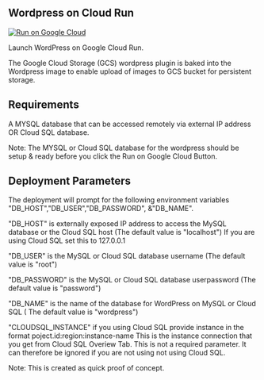 ## Wordpress on Cloud Run

[![Run on Google Cloud](https://storage.googleapis.com/cloudrun/button.svg)](https://console.cloud.google.com/cloudshell/editor?shellonly=true&cloudshell_image=gcr.io/cloudrun/button&cloudshell_git_repo=https://github.com/lans-repos/wordpress-gcr.git)

Launch WordPress on Google Cloud Run. 

The Google Cloud Storage (GCS) wordpress plugin is baked into the Wordpress image to enable upload of images to GCS bucket for persistent storage.

## Requirements
A  MYSQL database that can be accessed remotely via external IP address  OR  Cloud SQL database.

Note: The  MYSQL or Cloud SQL  database for the wordpress should be setup & ready before you click the Run on Google Cloud Button.

## Deployment Parameters
The deployment will prompt for the following environment variables "DB_HOST","DB_USER","DB_PASSWORD", &"DB_NAME".
 
 "DB_HOST" is externally exposed IP address to access the MySQL database or the Cloud SQL host (The default value is "localhost")
 If you are using Cloud SQL set this to 127.0.0.1
 
 "DB_USER" is the MySQL or Cloud SQL  database username (The default value is "root")
 
 "DB_PASSWORD" is the MySQL or Cloud SQL database userpassword (The default value is "password")
 
 "DB_NAME" is the name of the database for WordPress on MySQL or Cloud SQL ( The default value is "wordpress")
 
 "CLOUDSQL_INSTANCE" if you using Cloud SQL provide instance in the format poject.id:region:instance-name 
 This is the instance connection that you get from Cloud SQL Overiew Tab. 
 This is not a required parameter. It can therefore be ignored if you are not using not using Cloud SQL.
 
 
Note: This is created as quick proof of concept.


